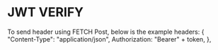 # JWT VERIFY
To send header using FETCH Post, below is the example
headers: {
          "Content-Type": "application/json",
          Authorization: "Bearer" + token,
         },
